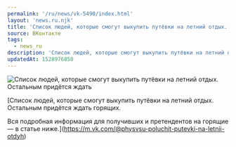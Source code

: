 ```yaml
---
permalink: '/ru/news/vk-5490/index.html'
layout: 'news.ru.njk'
title: 'Список людей, которые смогут выкупить путёвки на летний отдых.'
source: ВКонтакте
tags:
  - news_ru
description: 'Список людей, которые смогут выкупить путёвки на летний отдых.'
updatedAt: 1528976850
---
```

![Список людей, которые смогут выкупить путёвки на летний отдых. Остальным придётся ждать](https://sun9-18.userapi.com/impf/ieAYGWTegYTcpttZ6Q1sOpBS8Cz2m-jkNfZkkA/PtT1fGKaG_k.jpg?size=1197x800&quality=96&proxy=1&sign=4cdadfc5a43282dba50eb41ff32d2df8&c_uniq_tag=m2e54Z9cDjrHv3buTLpddHd5xtGXUmJ1sCfMWS--TUI&type=album)

[Список людей, которые смогут выкупить путёвки на летний отдых. Остальным придётся ждать горящих.

Вся подробная информация для получивших и претендентов на горящие — в статье ниже.](https://m.vk.com/@physvsu-poluchit-putevki-na-letnii-otdyh)

